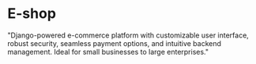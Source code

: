 # E-shop
"Django-powered e-commerce platform with customizable user interface, robust security, seamless payment options, and intuitive backend management. Ideal for small businesses to large enterprises."
